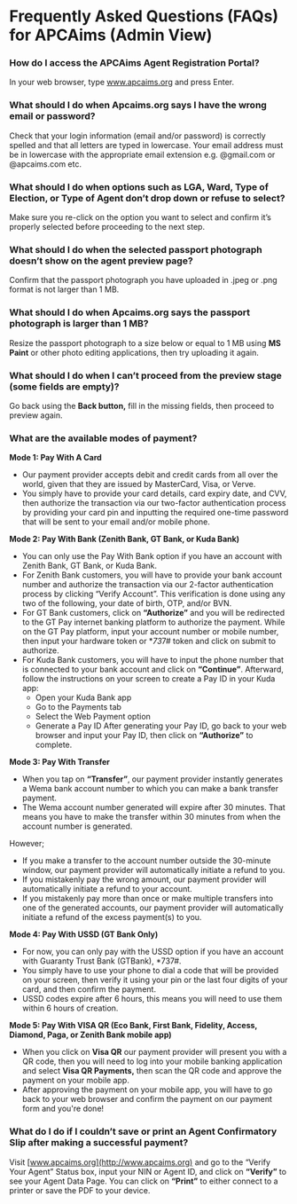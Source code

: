 # Frequently Asked Questions (FAQs) for APCAims (Admin View)

### **How do I access the APCAims Agent Registration Portal?**

In your web browser, type www.apcaims.org and press Enter.

### **What should I do when Apcaims.org says I have the wrong email or password?**

Check that your login information (email and/or password) is correctly spelled and that all letters are typed in lowercase. Your email address must be in lowercase with the appropriate email extension e.g. @gmail.com or @apcaims.com etc.

### **What should I do when options such as LGA, Ward, Type of Election, or Type of Agent don’t drop down or refuse to select?**

Make sure you re-click on the option you want to select and confirm it’s properly selected before proceeding to the next step.

### **What should I do when the selected passport photograph doesn’t show on the agent preview page?**

Confirm that the passport photograph you have uploaded in .jpeg or .png format is not larger than 1 MB.

### **What should I do when Apcaims.org says the passport photograph is larger than 1 MB?**

Resize the passport photograph to a size below or equal to 1 MB using **MS Paint** or other photo editing applications, then try uploading it again.

### **What should I do when I can’t proceed from the preview stage (some fields are empty)?**

Go back using the **Back button,** fill in the missing fields, then proceed to preview again.

### **What are the available modes of payment?**

**Mode 1: Pay With A Card**

- Our payment provider accepts debit and credit cards from all over the world, given that they are issued by MasterCard, Visa, or Verve.
- You simply have to provide your card details, card expiry date, and CVV, then authorize the transaction via our two-factor authentication process by providing your card pin and inputting the required one-time password that will be sent to your email and/or mobile phone.

**Mode 2: Pay With Bank (Zenith Bank, GT Bank, or Kuda Bank)**

- You can only use the Pay With Bank option if you have an account with Zenith Bank, GT Bank, or Kuda Bank.
- For Zenith Bank customers, you will have to provide your bank account number and authorize the transaction via our 2-factor authentication process by clicking “Verify Account”. This verification is done using any two of the following, your date of birth, OTP, and/or BVN.
- For GT Bank customers, click on **“Authorize”** and you will be redirected to the GT Pay internet banking platform to authorize the payment. While on the GT Pay platform, input your account number or mobile number, then input your hardware token or \**73*7# token and click on submit to authorize.
- For Kuda Bank customers, you will have to input the phone number that is connected to your bank account and click on **“Continue”**. Afterward, follow the instructions on your screen to create a Pay ID in your Kuda app:
  - Open your Kuda Bank app
  - Go to the Payments tab
  - Select the Web Payment option
  - Generate a Pay ID
    After generating your Pay ID, go back to your web browser and input your Pay ID, then click on **“Authorize”** to complete.

**Mode 3: Pay With Transfer**

- When you tap on **“Transfer”**, our payment provider instantly generates a Wema bank account number to which you can make a bank transfer payment.
- The Wema account number generated will expire after 30 minutes. That means you have to make the transfer within 30 minutes from when the account number is generated.

However;

- If you make a transfer to the account number outside the 30-minute window, our payment provider will automatically initiate a refund to you.
- If you mistakenly pay the wrong amount, our payment provider will automatically initiate a refund to your account.
- If you mistakenly pay more than once or make multiple transfers into one of the generated accounts, our payment provider will automatically initiate a refund of the excess payment(s) to you.

**Mode 4: Pay With USSD (GT Bank Only)**

- For now, you can only pay with the USSD option if you have an account with Guaranty Trust Bank (GTBank), \*737#.
- You simply have to use your phone to dial a code that will be provided on your screen, then verify it using your pin or the last four digits of your card, and then confirm the payment.
- USSD codes expire after 6 hours, this means you will need to use them within 6 hours of creation.

**Mode 5: Pay With VISA QR (Eco Bank, First Bank, Fidelity, Access, Diamond, Paga, or Zenith Bank mobile app)**

- When you click on **Visa QR** our payment provider will present you with a QR code, then you will need to log into your mobile banking application and select **Visa QR Payments,** then scan the QR code and approve the payment on your mobile app.
- After approving the payment on your mobile app, you will have to go back to your web browser and confirm the payment on our payment form and you're done!

### **What do I do if I couldn’t save or print an Agent Confirmatory Slip after making a successful payment?**

Visit [www.apcaims.org](http://www.apcaims.org) and go to the “Verify Your Agent” Status box, input your NIN or Agent ID, and click on **“Verify”** to see your Agent Data Page. You can click on **“Print”** to either connect to a printer or save the PDF to your device.
